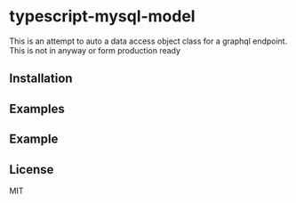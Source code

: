 # typescript-mysql-model

  This is an attempt to auto a data access object class for a graphql endpoint. This is not in anyway or form production ready


## Installation

    

## Examples

## Example


## License

MIT
